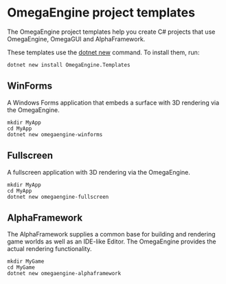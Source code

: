 # OmegaEngine project templates

The OmegaEngine project templates help you create C# projects that use OmegaEngine, OmegaGUI and AlphaFramework.

These templates use the [dotnet new](https://learn.microsoft.com/en-us/dotnet/core/tools/dotnet-new) command. To install them, run:

    dotnet new install OmegaEngine.Templates

## WinForms

A Windows Forms application that embeds a surface with 3D rendering via the OmegaEngine.

    mkdir MyApp
    cd MyApp
    dotnet new omegaengine-winforms

## Fullscreen

A fullscreen application with 3D rendering via the OmegaEngine.

    mkdir MyApp
    cd MyApp
    dotnet new omegaengine-fullscreen

## AlphaFramework

The AlphaFramework supplies a common base for building and rendering game worlds as well as an IDE-like Editor. The OmegaEngine provides the actual rendering functionality.

    mkdir MyGame
    cd MyGame
    dotnet new omegaengine-alphaframework

